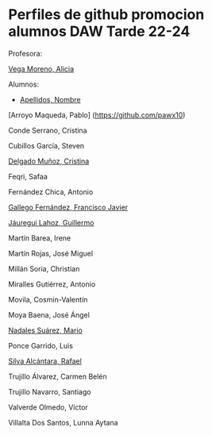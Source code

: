  
# Perfiles de github promocion alumnos DAW Tarde 22-24
Profesora:

[Vega Moreno, Alicia](https://github.com/AVegMor)

Alumnos:

* [Apellidos, Nombre](https://github.com/username)
  
[Arroyo Maqueda, Pablo] (https://github.com/pawx10)

Conde Serrano, Cristina

Cubillos García, Steven

[Delgado Muñoz, Cristina](https://github.com/CrisDelgado99)

Feqri, Safaa

Fernández Chica, Antonio

[Gallego Fernández, Francisco Javier](https://github.com/JaviGalFer)

[Jáuregui Lahoz, Guillermo](https://github.com/Guisseee)

Martín Barea, Irene

Martín Rojas, José Miguel

Millán Soria, Christian

Miralles Gutiérrez, Antonio

Movila, Cosmin-Valentín

Moya Baena, José Ángel

[Nadales Suárez, Mario](https://github.com/MarioNadales)

Ponce Garrido, Luis

[Silva Alcántara, Rafael](https://github.com/RafaelSilva27)

Trujillo Álvarez, Carmen Belén

Trujillo Navarro, Santiago

Valverde Olmedo, Víctor

Villalta Dos Santos, Lunna Aytana





